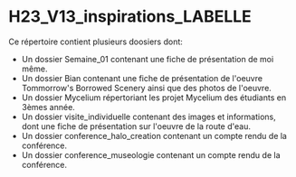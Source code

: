 # H23_V13_inspirations_LABELLE

Ce répertoire contient plusieurs doosiers dont:
* Un dossier Semaine_01 contenant une fiche de présentation de moi même.
* Un dossier Bian contenant une fiche de présentation de l'oeuvre Tommorrow's Borrowed Scenery ainsi que des photos de l'oeuvre.
* Un dossier Mycelium répertoriant les projet Mycelium des étudiants en 3èmes année.
* Un dossier visite_individuelle contenant des images et informations, dont une fiche de présentation sur l'oeuvre de la route d'eau.
* Un dossier conference_halo_creation contenant un compte rendu de la conférence.
* Un dossier conference_museologie contenant un compte rendu de la conférence.
